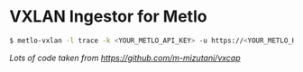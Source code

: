 # VXLAN Ingestor for Metlo

```bash
$ metlo-vxlan -l trace -k <YOUR_METLO_API_KEY> -u https://<YOUR_METLO_HOST>:8081
```

*Lots of code taken from https://github.com/m-mizutani/vxcap*